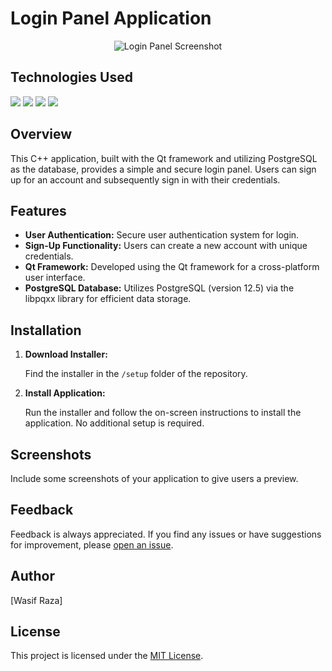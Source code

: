 # Login Panel Application

<p align="center">
  <img src="https://example.com/path/to/your-application-screenshot.png" alt="Login Panel Screenshot">
</p>

## Technologies Used

<p align="left">
  <a href="#"><img src="https://img.shields.io/badge/C%2B%2B-20-blue?style=for-the-badge&labelColor=black&logo=c%2B%2B&logoColor=blue"></a>
  <a href="#"><img src="https://img.shields.io/badge/PostgreSQL-12.5-blue?style=for-the-badge&labelColor=black&logo=postgresql&logoColor=blue"></a>
  <a href="#"><img src="https://img.shields.io/badge/libpqxx-Library-blue?style=for-the-badge&labelColor=black&logo=c%2B%2B&logoColor=blue"></a>
  <a href="#"><img src="https://img.shields.io/badge/Qt-Framework-blue?style=for-the-badge&labelColor=black&logo=qt&logoColor=blue"></a>
</p>

## Overview

This C++ application, built with the Qt framework and utilizing PostgreSQL as the database, provides a simple and secure login panel. Users can sign up for an account and subsequently sign in with their credentials.

## Features

- **User Authentication:** Secure user authentication system for login.
- **Sign-Up Functionality:** Users can create a new account with unique credentials.
- **Qt Framework:** Developed using the Qt framework for a cross-platform user interface.
- **PostgreSQL Database:** Utilizes PostgreSQL (version 12.5) via the libpqxx library for efficient data storage.

## Installation

1. **Download Installer:**

    Find the installer in the `/setup` folder of the repository.

2. **Install Application:**

    Run the installer and follow the on-screen instructions to install the application. No additional setup is required.

## Screenshots

Include some screenshots of your application to give users a preview.

## Feedback

Feedback is always appreciated. If you find any issues or have suggestions for improvement, please [open an issue](https://github.com/WasifRazaSyed/PostgreSQL/issues).

## Author

[Wasif Raza]

## License

This project is licensed under the [MIT License](LICENSE).
